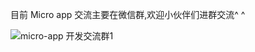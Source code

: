 目前 Micro app 交流主要在微信群,欢迎小伙伴们进群交流^ ^

![micro-app 开发交流群1](https://storage.360buyimg.com/icepublic/micro-app/contact_me_qr.png)

